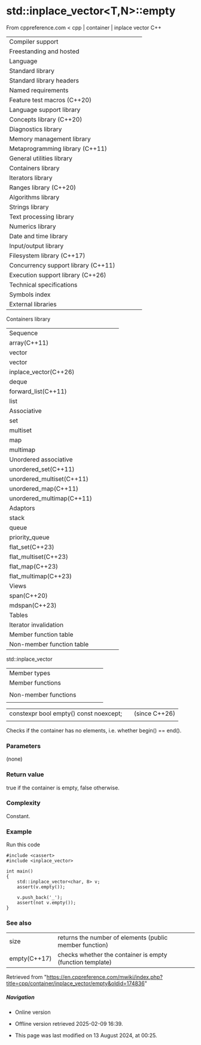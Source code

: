 # std::inplace_vector<T,N>::empty

From cppreference.com
< cpp‎ | container‎ | inplace vector
C++

|  |  |  |  |  |
| --- | --- | --- | --- | --- |
| Compiler support | | | | |
| Freestanding and hosted | | | | |
| Language | | | | |
| Standard library | | | | |
| Standard library headers | | | | |
| Named requirements | | | | |
| Feature test macros (C++20) | | | | |
| Language support library | | | | |
| Concepts library (C++20) | | | | |
| Diagnostics library | | | | |
| Memory management library | | | | |
| Metaprogramming library (C++11) | | | | |
| General utilities library | | | | |
| Containers library | | | | |
| Iterators library | | | | |
| Ranges library (C++20) | | | | |
| Algorithms library | | | | |
| Strings library | | | | |
| Text processing library | | | | |
| Numerics library | | | | |
| Date and time library | | | | |
| Input/output library | | | | |
| Filesystem library (C++17) | | | | |
| Concurrency support library (C++11) | | | | |
| Execution support library (C++26) | | | | |
| Technical specifications | | | | |
| Symbols index | | | | |
| External libraries | | | | |

Containers library

|  |  |  |  |  |
| --- | --- | --- | --- | --- |
| Sequence | | | | |
| array(C++11) | | | | |
| vector | | | | |
| vector<bool> | | | | |
| inplace_vector(C++26) | | | | |
| deque | | | | |
| forward_list(C++11) | | | | |
| list | | | | |
| Associative | | | | |
| set | | | | |
| multiset | | | | |
| map | | | | |
| multimap | | | | |
| Unordered associative | | | | |
| unordered_set(C++11) | | | | |
| unordered_multiset(C++11) | | | | |
| unordered_map(C++11) | | | | |
| unordered_multimap(C++11) | | | | |
| Adaptors | | | | |
| stack | | | | |
| queue | | | | |
| priority_queue | | | | |
| flat_set(C++23) | | | | |
| flat_multiset(C++23) | | | | |
| flat_map(C++23) | | | | |
| flat_multimap(C++23) | | | | |
| Views | | | | |
| span(C++20) | | | | |
| mdspan(C++23) | | | | |
| Tables | | | | |
| Iterator invalidation | | | | |
| Member function table | | | | |
| Non-member function table | | | | |

std::inplace_vector

|  |  |  |  |  |
| --- | --- | --- | --- | --- |
| Member types | | | | |
| Member functions | | | | |
| |  |  |  |  |  | | --- | --- | --- | --- | --- | | inplace_vector::inplace_vector | | | | | | inplace_vector::~inplace_vector | | | | | | inplace_vector::operator= | | | | | | inplace_vector::assign | | | | | | inplace_vector::assign_range | | | | | | Size and capacity | | | | | | ****inplace_vector::empty**** | | | | | | inplace_vector::size | | | | | | inplace_vector::max_size | | | | | | inplace_vector::capacity | | | | | | inplace_vector::resize | | | | | | inplace_vector::reserve | | | | | | inplace_vector::shrink_to_fit | | | | | | Iterators | | | | | | inplace_vector::begininplace_vector::cbegin | | | | | | inplace_vector::endinplace_vector::cend | | | | | | inplace_vector::rbegininplace_vector::crbegin | | | | | | inplace_vector::rendinplace_vector::crend | | | | | | |  |  |  |  |  | | --- | --- | --- | --- | --- | | Element access | | | | | | inplace_vector::at | | | | | | [inplace_vector::operator[]](operator_at.html "cpp/container/inplace vector/operator at") | | | | | | inplace_vector::front | | | | | | inplace_vector::back | | | | | | inplace_vector::data | | | | | | Modifiers | | | | | | inplace_vector::clear | | | | | | inplace_vector::erase | | | | | | inplace_vector::swap | | | | | | inplace_vector::insert | | | | | | inplace_vector::insert_range | | | | | | inplace_vector::emplace | | | | | | inplace_vector::emplace_back | | | | | | inplace_vector::try_emplace_back | | | | | | inplace_vector::unchecked_emplace_back | | | | | | inplace_vector::push_back | | | | | | inplace_vector::try_push_back | | | | | | inplace_vector::unchecked_push_back | | | | | | inplace_vector::pop_back | | | | | | inplace_vector::append_range | | | | | | inplace_vector::try_append_range | | | | | |
| Non-member functions | | | | |
| |  |  |  |  |  | | --- | --- | --- | --- | --- | | erase(std::inplace_vector)erase_if(std::inplace_vector) | | | | | | swap(std::inplace_vector) | | | | | | |  |  |  |  |  | | --- | --- | --- | --- | --- | | operator==operator<=> | | | | | |  | | | | | |

|  |  |  |
| --- | --- | --- |
| constexpr bool empty() const noexcept; |  | (since C++26) |
|  |  |  |

Checks if the container has no elements, i.e. whether begin() == end().

### Parameters

(none)

### Return value

true if the container is empty, false otherwise.

### Complexity

Constant.

### Example

Run this code

```
#include <cassert>
#include <inplace_vector>
 
int main()
{
    std::inplace_vector<char, 8> v;
    assert(v.empty());
 
    v.push_back('_');
    assert(not v.empty());
}

```

### See also

|  |  |
| --- | --- |
| size | returns the number of elements   (public member function) |
| empty(C++17) | checks whether the container is empty   (function template) |

Retrieved from "<https://en.cppreference.com/mwiki/index.php?title=cpp/container/inplace_vector/empty&oldid=174836>"

##### Navigation

- Online version
- Offline version retrieved 2025-02-09 16:39.

- This page was last modified on 13 August 2024, at 00:25.